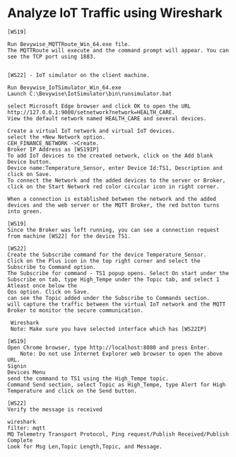# Analyze IoT Traffic using Wireshark
    
    [WS19]
    
    Run Bevywise_MQTTRoute_Win_64.exe file.
	The MQTTRoute will execute and the command prompt will appear. You can see the TCP port using 1883.
	
	
	[WS22] - IoT simulator on the client machine. 
	
	Run Bevywise_IoTSimulator_Win_64.exe
	Launch C:\Bevywise\IotSimulator\bin\runsimulator.bat
	
    select Microsoft Edge browser and click OK to open the URL http://127.0.0.1:9000/setnetwork?network=HEALTH_CARE.
	View the default network named HEALTH_CARE and several devices.
	
	Create a virtual IoT network and virtual IoT devices. 
	select the +New Network option.
	CEH_FINANCE_NETWORK ->Create.
	Broker IP Address as [WS19IP]
	To add IoT devices to the created network, click on the Add blank Device button.
	Device name:Temperature_Sensor, enter Device Id:TS1, Description and click on Save.
	To connect the Network and the added devices to the server or Broker, click on the Start Network red color circular icon in right corner.
	
	When a connection is established between the network and the added devices and the web server or the MQTT Broker, the red button turns into green.
	
	[WS19]
	Since the Broker was left running, you can see a connection request from machine [WS22] for the device TS1.
	
	[WS22]
	Create the Subscribe command for the device Temperature_Sensor.
	Click on the Plus icon in the top right corner and select the Subscribe to Command option.
	The Subscribe for command - TS1 popup opens. Select On start under the Subscribe on tab, type High_Tempe under the Topic tab, and select 1 Atleast once below the 
	Qos option. Click on Save.
	can see the Topic added under the Subscribe to Commands section.
    will capture the traffic between the virtual IoT network and the MQTT Broker to monitor the secure communication.
	
	 Wireshark
	 Note: Make sure you have selected interface which has [WS22IP]
	
	[WS19]
	Open Chrome browser, type http://localhost:8080 and press Enter.
		Note: Do not use Internet Explorer web browser to open the above URL.
	Signin
	Devices Menu 
	send the command to TS1 using the High_Tempe topic.
	Command Send section, select Topic as High_Tempe, type Alert for High Temperature and click on the Send button.
	
	[WS22]
	Verify the message is received
	
	wireshark
	filter: mqtt
	MQ Telemetry Transport Protocol, Ping request/Publish Received/Publish Complete
	Look for Msg Len,Topic Length,Topic, and Message.